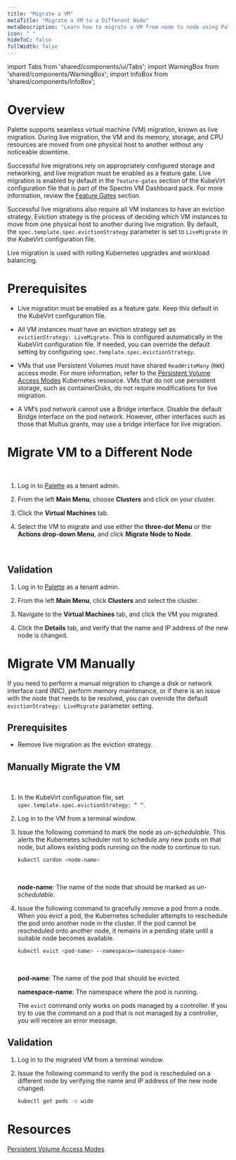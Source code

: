```yaml
---
title: "Migrate a VM"
metaTitle: "Migrate a VM to a Different Node"
metaDescription: "Learn how to migrate a VM from node to node using Palette."
icon: " "
hideToC: false
fullWidth: false
---
```


import Tabs from 'shared/components/ui/Tabs';
import WarningBox from 'shared/components/WarningBox';
import InfoBox from 'shared/components/InfoBox';


# Overview

Palette supports seamless virtual machine (VM) migration, known as live migration. During live migration, the VM and its memory, storage, and CPU resources are moved from one physical host to another without any noticeable downtime. 

Successful live migrations rely on appropriately configured storage and networking, and live migration must be enabled as a feature gate. Live migration is enabled by default in the ``feature-gates`` section of the KubeVirt configuration file that is part of the Spectro VM Dashboard pack. For more information, review the [Feature Gates](/vm-management#featuregates) section.

Successful live migrations also require all VM instances to have an eviction strategy.
Eviction strategy is the process of deciding which VM instances to move from one physical host to another during live migration. By default, the ``spec.template.spec.evictionStrategy`` parameter is set to ``LiveMigrate`` in the KubeVirt configuration file.

Live migration is used with rolling Kubernetes upgrades and workload balancing. 


# Prerequisites

- Live migration must be enabled as a feature gate. Keep this default in the KubeVirt configuration file.


- All VM instances must have an eviction strategy set as `evictionStrategy: LiveMigrate`. This is configured automatically in the KubeVirt configuration file. If needed, you can override the default setting by configuring `spec.template.spec.evictionStrategy`.


- VMs that use Persistent Volumes must have shared ``ReadWriteMany`` (``RWX``) access mode. For more information, refer to the [Persistent Volume Access Modes](https://kubernetes.io/docs/concepts/storage/persistent-volumes/#access-modes) Kubernetes resource. VMs that do not use persistent storage, such as containerDisks, do not require modifications for live migration.


- A VM’s pod network cannot use a Bridge interface. Disable the default Bridge interface on the pod network. However, other interfaces such as those that Multus grants, may use a bridge interface for live migration.


# Migrate VM to a Different Node

<br />

1. Log in to [Palette](https://console.spectrocloud.com) as a tenant admin.


2. From the left **Main Menu**, choose **Clusters** and click on your cluster. 


3. Click the **Virtual Machines** tab.


4. Select the VM to migrate and use either the **three-dot Menu** or the **Actions drop-down Menu**, and click **Migrate Node to Node**.  

<br />


## Validation

1. Log in to [Palette](https://console.spectrocloud.com) as a tenant admin.


2. From the left **Main Menu**, click **Clusters** and select the cluster. 


3. Navigate to  the **Virtual Machines** tab, and click the VM you migrated. 


4. Click the **Details** tab, and verify that the name and IP address of the new node is changed.


# Migrate VM Manually

If you need to perform a manual migration to change a disk or network interface card (NIC), perform memory maintenance, or if there is an issue with the node that needs to be resolved, you can override the default `evictionStrategy: LiveMigrate` parameter setting.


## Prerequisites

- Remove live migration as the eviction strategy.


## Manually Migrate the VM

<br />

1. In the KubeVirt configuration file, set `spec.template.spec.evictionStrategy: “ “`.


2. Log in to the VM from a terminal window.


3. Issue the following command to mark the node as *un-schedulable*. This alerts the Kubernetes scheduler not to schedule any new pods on that node, but allows existing pods running on the node to continue to run.
    
    ```bash
    kubectl cordon <node-name>
    ``` 
    <br />
    
    **node-name**: The name of the node that should be marked as *un-schedulable*.


4. Issue the following command to gracefully remove a pod from a node. When you evict a pod, the Kubernetes scheduler attempts to reschedule the pod onto another node in the cluster. If the pod cannot be rescheduled onto another node, it remains in a pending state until a suitable node becomes available.

    ```bash
    kubectl evict <pod-name> --namespace=<namespace-name>
    
    ```
    <br />

    **pod-name**: The name of the pod that should be evicted.
    
    **namespace-name**: The namespace where the pod is running.
    <br />
    
    <InfoBox>

    The `evict` command only works on pods managed by a controller. If you try to use the command on a pod that is not managed by a controller, you will receive an error message.

    </InfoBox>


## Validation


1. Log in to the migrated VM from a terminal window. 


2. Issue the following command to verify the pod is rescheduled on a different node by verifying the name and IP address of the new node changed.

    
    ```bash
    kubectl get pods -o wide
    ```


# Resources

[Persistent Volume Access Modes](https://kubernetes.io/docs/concepts/storage/persistent-volumes/#access-modes)


<br />


<br />


<br />


<br />


